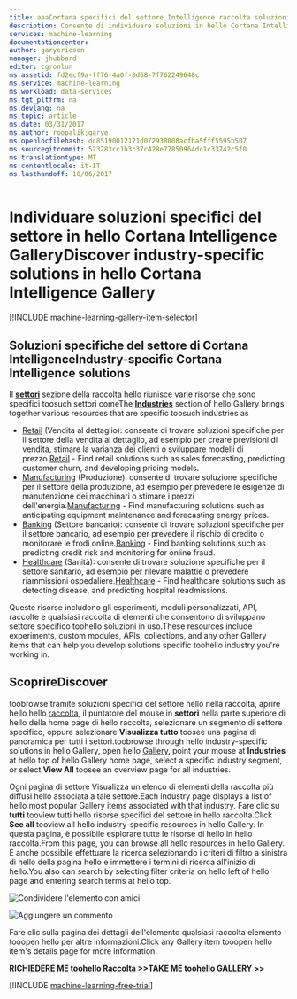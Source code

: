 ```yaml
---
title: aaaCortana specifici del settore Intelligence raccolta soluzioni | Documenti Microsoft
description: Consente di individuare soluzioni in hello Cortana Intelligence Gallery.
services: machine-learning
documentationcenter: 
author: garyericson
manager: jhubbard
editor: cgronlun
ms.assetid: fd2ecf9a-ff76-4a0f-8d68-7f762249648c
ms.service: machine-learning
ms.workload: data-services
ms.tgt_pltfrm: na
ms.devlang: na
ms.topic: article
ms.date: 03/31/2017
ms.author: roopalik;garye
ms.openlocfilehash: dc85190012121d072938008acfba5fff5595b507
ms.sourcegitcommit: 523283cc1b3c37c428e77850964dc1c33742c5f0
ms.translationtype: MT
ms.contentlocale: it-IT
ms.lasthandoff: 10/06/2017
---
```

# <a name="discover-industry-specific-solutions-in-hello-cortana-intelligence-gallery"></a><span data-ttu-id="c7f9c-103">Individuare soluzioni specifici del settore in hello Cortana Intelligence Gallery</span><span class="sxs-lookup"><span data-stu-id="c7f9c-103">Discover industry-specific solutions in hello Cortana Intelligence Gallery</span></span>
[!INCLUDE [machine-learning-gallery-item-selector](../../includes/machine-learning-gallery-item-selector.md)]

## <a name="industry-specific-cortana-intelligence-solutions"></a><span data-ttu-id="c7f9c-104">Soluzioni specifiche del settore di Cortana Intelligence</span><span class="sxs-lookup"><span data-stu-id="c7f9c-104">Industry-specific Cortana Intelligence solutions</span></span>
<span data-ttu-id="c7f9c-105">Il  **[settori](https://gallery.cortanaintelligence.com/industries)**  sezione della raccolta hello riunisce varie risorse che sono specifici toosuch settori come</span><span class="sxs-lookup"><span data-stu-id="c7f9c-105">The **[Industries](https://gallery.cortanaintelligence.com/industries)** section of hello Gallery brings together various resources that are specific toosuch industries as</span></span>

* <span data-ttu-id="c7f9c-106">[Retail](https://gallery.cortanaintelligence-int.com/industries/retail) (Vendita al dettaglio): consente di trovare soluzioni specifiche per il settore della vendita al dettaglio, ad esempio per creare previsioni di vendita, stimare la varianza dei clienti o sviluppare modelli di prezzo.</span><span class="sxs-lookup"><span data-stu-id="c7f9c-106">[Retail](https://gallery.cortanaintelligence-int.com/industries/retail) - Find retail solutions such as sales forecasting, predicting customer churn, and developing pricing models.</span></span>
* <span data-ttu-id="c7f9c-107">[Manufacturing](https://gallery.cortanaintelligence-int.com/industries/manufacturing) (Produzione): consente di trovare soluzione specifiche per il settore della produzione, ad esempio per prevedere le esigenze di manutenzione dei macchinari o stimare i prezzi dell'energia.</span><span class="sxs-lookup"><span data-stu-id="c7f9c-107">[Manufacturing](https://gallery.cortanaintelligence-int.com/industries/manufacturing) - Find manufacturing solutions such as anticipating equipment maintenance and forecasting energy prices.</span></span>
* <span data-ttu-id="c7f9c-108">[Banking](https://gallery.cortanaintelligence-int.com/industries/banking) (Settore bancario): consente di trovare soluzioni specifiche per il settore bancario, ad esempio per prevedere il rischio di credito o monitorare le frodi online.</span><span class="sxs-lookup"><span data-stu-id="c7f9c-108">[Banking](https://gallery.cortanaintelligence-int.com/industries/banking) - Find banking solutions such as predicting credit risk and monitoring for online fraud.</span></span>
* <span data-ttu-id="c7f9c-109">[Healthcare](https://gallery.cortanaintelligence-int.com/industries/healthcare) (Sanità): consente di trovare soluzione specifiche per il settore sanitario, ad esempio per rilevare malattie o prevedere riammissioni ospedaliere.</span><span class="sxs-lookup"><span data-stu-id="c7f9c-109">[Healthcare](https://gallery.cortanaintelligence-int.com/industries/healthcare) - Find healthcare solutions such as detecting disease, and predicting hospital readmissions.</span></span>

<span data-ttu-id="c7f9c-110">Queste risorse includono gli esperimenti, moduli personalizzati, API, raccolte e qualsiasi raccolta di elementi che consentono di sviluppano settore specifico toohello soluzioni in uso.</span><span class="sxs-lookup"><span data-stu-id="c7f9c-110">These resources include experiments, custom modules, APIs, collections, and any other Gallery items that can help you develop solutions specific toohello industry you're working in.</span></span>

## <a name="discover"></a><span data-ttu-id="c7f9c-111">Scoprire</span><span class="sxs-lookup"><span data-stu-id="c7f9c-111">Discover</span></span>
 <span data-ttu-id="c7f9c-112">toobrowse tramite soluzioni specifici del settore hello nella raccolta, aprire hello hello [raccolta](http://gallery.cortanaintelligence.com), il puntatore del mouse in **settori** nella parte superiore di hello della home page di hello raccolta, selezionare un segmento di settore specifico, oppure selezionare **Visualizza tutto** toosee una pagina di panoramica per tutti i settori.</span><span class="sxs-lookup"><span data-stu-id="c7f9c-112">toobrowse through hello industry-specific solutions in hello Gallery, open hello [Gallery](http://gallery.cortanaintelligence.com), point your mouse at **Industries** at hello top of hello Gallery home page, select a specific industry segment, or select **View All** toosee an overview page for all industries.</span></span>

 <span data-ttu-id="c7f9c-113">Ogni pagina di settore Visualizza un elenco di elementi della raccolta più diffusi hello associata a tale settore.</span><span class="sxs-lookup"><span data-stu-id="c7f9c-113">Each industry page displays a list of hello most popular Gallery items associated with that industry.</span></span>
<span data-ttu-id="c7f9c-114">Fare clic su **tutti** tooview tutti hello risorse specifici del settore in hello raccolta.</span><span class="sxs-lookup"><span data-stu-id="c7f9c-114">Click **See all** tooview all hello industry-specific resources in hello Gallery.</span></span>
<span data-ttu-id="c7f9c-115">In questa pagina, è possibile esplorare tutte le risorse di hello in hello raccolta.</span><span class="sxs-lookup"><span data-stu-id="c7f9c-115">From this page, you can browse all hello resources in hello Gallery.</span></span> <span data-ttu-id="c7f9c-116">È anche possibile effettuare la ricerca selezionando i criteri di filtro a sinistra di hello della pagina hello e immettere i termini di ricerca all'inizio di hello.</span><span class="sxs-lookup"><span data-stu-id="c7f9c-116">You also can search by selecting filter criteria on hello left of hello page and entering search terms at hello top.</span></span>

![Condividere l'elemento con amici](media/machine-learning-gallery-how-to-use-contribute-publish/share-links.png)

![Aggiungere un commento](media/machine-learning-gallery-how-to-use-contribute-publish/comments.png)

 <span data-ttu-id="c7f9c-119">Fare clic sulla pagina dei dettagli dell'elemento qualsiasi raccolta elemento tooopen hello per altre informazioni.</span><span class="sxs-lookup"><span data-stu-id="c7f9c-119">Click any Gallery item tooopen hello item's details page for more information.</span></span>

<span data-ttu-id="c7f9c-120">**[RICHIEDERE ME toohello Raccolta >>](http://gallery.cortanaintelligence.com)**</span><span class="sxs-lookup"><span data-stu-id="c7f9c-120">**[TAKE ME toohello GALLERY >>](http://gallery.cortanaintelligence.com)**</span></span>

[!INCLUDE [machine-learning-free-trial](../../includes/machine-learning-free-trial.md)]

